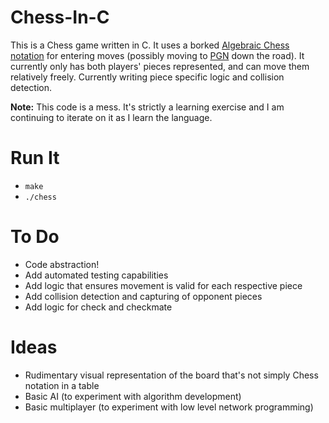 # Chess-In-C
This is a Chess game written in C. It uses a borked [Algebraic Chess notation](https://en.wikipedia.org/wiki/Algebraic_notation_(chess)) for entering moves (possibly moving to [PGN](https://en.wikipedia.org/wiki/Portable_Game_Notation) down the road). It currently only has both players' pieces represented, and can move them relatively freely. Currently writing piece specific logic and collision detection.

**Note:** This code is a mess. It's strictly a learning exercise and I am continuing to iterate on it as I learn the language.

# Run It

* `make`
* `./chess`

# To Do

* Code abstraction!
* Add automated testing capabilities
* Add logic that ensures movement is valid for each respective piece
* Add collision detection and capturing of opponent pieces
* Add logic for check and checkmate

# Ideas

* Rudimentary visual representation of the board that's not simply Chess notation in a table
* Basic AI (to experiment with algorithm development)
* Basic multiplayer (to experiment with low level network programming)
